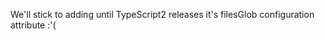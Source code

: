 We'll stick to adding <references> until TypeScript2 releases it's filesGlob configuration attribute :'(
